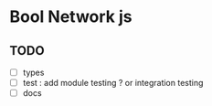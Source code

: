 # Bool Network js

## TODO

- [ ] types
- [ ] test : add module testing ? or integration testing
- [ ] docs
